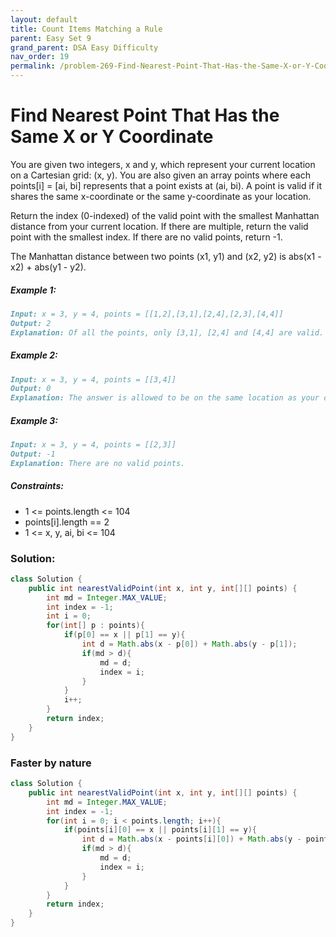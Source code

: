 ```yaml
---
layout: default
title: Count Items Matching a Rule
parent: Easy Set 9
grand_parent: DSA Easy Difficulty
nav_order: 19
permalink: /problem-269-Find-Nearest-Point-That-Has-the-Same-X-or-Y-Coordinate/
---
```

# Find Nearest Point That Has the Same X or Y Coordinate
You are given two integers, x and y, which represent your current location on a Cartesian grid: (x, y). You are also given an array points where each points[i] = [ai, bi] represents that a point exists at (ai, bi). A point is valid if it shares the same x-coordinate or the same y-coordinate as your location.

Return the index (0-indexed) of the valid point with the smallest Manhattan distance from your current location. If there are multiple, return the valid point with the smallest index. If there are no valid points, return -1.

The Manhattan distance between two points (x1, y1) and (x2, y2) is abs(x1 - x2) + abs(y1 - y2).

##### Example 1:
```markdown
Input: x = 3, y = 4, points = [[1,2],[3,1],[2,4],[2,3],[4,4]]
Output: 2
Explanation: Of all the points, only [3,1], [2,4] and [4,4] are valid. Of the valid points, [2,4] and [4,4] have the smallest Manhattan distance from your current location, with a distance of 1. [2,4] has the smallest index, so return 2.
```
##### Example 2:
```markdown
Input: x = 3, y = 4, points = [[3,4]]
Output: 0
Explanation: The answer is allowed to be on the same location as your current location.
```
##### Example 3:
```markdown
Input: x = 3, y = 4, points = [[2,3]]
Output: -1
Explanation: There are no valid points.
```
##### Constraints:
* 1 <= points.length <= 104
* points[i].length == 2
* 1 <= x, y, ai, bi <= 104

### Solution:
```java
class Solution {
    public int nearestValidPoint(int x, int y, int[][] points) {
        int md = Integer.MAX_VALUE;
        int index = -1;
        int i = 0;
        for(int[] p : points){
            if(p[0] == x || p[1] == y){
                int d = Math.abs(x - p[0]) + Math.abs(y - p[1]);
                if(md > d){
                    md = d;
                    index = i;
                }
            }
            i++;
        }
        return index;
    }
}
```
### Faster by nature
```java
class Solution {
    public int nearestValidPoint(int x, int y, int[][] points) {
        int md = Integer.MAX_VALUE;
        int index = -1;
        for(int i = 0; i < points.length; i++){
            if(points[i][0] == x || points[i][1] == y){
                int d = Math.abs(x - points[i][0]) + Math.abs(y - points[i][1]);
                if(md > d){
                    md = d;
                    index = i;
                }
            }
        }
        return index;
    }
}
```